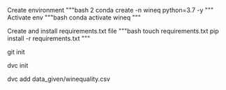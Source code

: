 Create environment
"""bash
2  conda create -n wineq python=3.7 -y
"""
Activate env
"""bash
conda activate wineq
"""

Create and install requirements.txt file
"""bash
touch requirements.txt
pip install -r requirements.txt
"""

git init

dvc init

dvc add data_given/winequality.csv